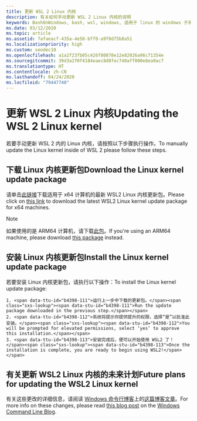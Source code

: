 ```yaml
---
title: 更新 WSL 2 Linux 内核
description: 有关如何手动更新 WSL 2 Linux 内核的说明
keywords: BashOnWindows, bash, wsl, windows, 适用于 linux 的 windows 子系统, windowssubsystem, ubuntu, wsl.conf, wslconfig
ms.date: 03/12/2020
ms.topic: article
ms.assetid: 7afaeacf-435a-4e58-bff0-a9f0d75b8a51
ms.localizationpriority: high
ms.custom: seodec18
ms.openlocfilehash: a1a2f23fb05c426f80878e12e82026a96c71354e
ms.sourcegitcommit: 39d3a2f0f4184eaec8d8fec740aff800e8ea9ac7
ms.translationtype: HT
ms.contentlocale: zh-CN
ms.lasthandoff: 04/24/2020
ms.locfileid: "79447740"
---
```

# <a name="updating-the-wsl-2-linux-kernel"></a><span data-ttu-id="b4398-104">更新 WSL 2 Linux 内核</span><span class="sxs-lookup"><span data-stu-id="b4398-104">Updating the WSL 2 Linux kernel</span></span>

<span data-ttu-id="b4398-105">若要手动更新 WSL 2 内的 Linux 内核，请按照以下步骤执行操作。</span><span class="sxs-lookup"><span data-stu-id="b4398-105">To manually update the Linux kernel inside of WSL 2 please follow these steps.</span></span> 

## <a name="download-the-linux-kernel-update-package"></a><span data-ttu-id="b4398-106">下载 Linux 内核更新包</span><span class="sxs-lookup"><span data-stu-id="b4398-106">Download the Linux kernel update package</span></span>

<span data-ttu-id="b4398-107">请单击[此链接](https://wslstorestorage.blob.core.windows.net/wslblob/wsl_update_x64.msi)下载适用于 x64 计算机的最新 WSL2 Linux 内核更新包。</span><span class="sxs-lookup"><span data-stu-id="b4398-107">Please click on [this link](https://wslstorestorage.blob.core.windows.net/wslblob/wsl_update_x64.msi) to download the latest WSL2 Linux kernel update package for x64 machines.</span></span>

> [!NOTE] 
> <span data-ttu-id="b4398-108">如果使用的是 ARM64 计算机，请下载[此包](https://wslstorestorage.blob.core.windows.net/wslblob/wsl_update_arm64.msi)。</span><span class="sxs-lookup"><span data-stu-id="b4398-108">If you're using an ARM64 machine, please download [this package](https://wslstorestorage.blob.core.windows.net/wslblob/wsl_update_arm64.msi) instead.</span></span>

## <a name="install-the-linux-kernel-update-package"></a><span data-ttu-id="b4398-109">安装 Linux 内核更新包</span><span class="sxs-lookup"><span data-stu-id="b4398-109">Install the Linux kernel update package</span></span>

<span data-ttu-id="b4398-110">若要安装 Linux 内核更新包，请执行以下操作：</span><span class="sxs-lookup"><span data-stu-id="b4398-110">To install the Linux kernel update package:</span></span>

    1. <span data-ttu-id="b4398-111">运行上一步中下载的更新包。</span><span class="sxs-lookup"><span data-stu-id="b4398-111">Run the update package downloaded in the previous step.</span></span>
    2. <span data-ttu-id="b4398-112">系统将提示你提供提升的权限，选择“是”以批准此安装。</span><span class="sxs-lookup"><span data-stu-id="b4398-112">You will be prompted for elevated permissions, select ‘yes’ to approve this installation.</span></span>
    3. <span data-ttu-id="b4398-113">安装完成后，便可以开始使用 WSL2 了！</span><span class="sxs-lookup"><span data-stu-id="b4398-113">Once the installation is complete, you are ready to begin using WSL2!</span></span>

## <a name="future-plans-for-updating-the-wsl2-linux-kernel"></a><span data-ttu-id="b4398-114">有关更新 WSL2 Linux 内核的未来计划</span><span class="sxs-lookup"><span data-stu-id="b4398-114">Future plans for updating the WSL2 Linux kernel</span></span>

<span data-ttu-id="b4398-115">有关这些更改的详细信息，请阅读 [Windows 命令行博客](https://devblogs.microsoft.com/commandline/wsl2-will-be-generally-available-in-windows-10-version-2004)上的[这篇博客文章](https://aka.ms/cliblog)。</span><span class="sxs-lookup"><span data-stu-id="b4398-115">For more info on these changes, please read [this blog post](https://devblogs.microsoft.com/commandline/wsl2-will-be-generally-available-in-windows-10-version-2004) on the [Windows Command Line Blog](https://aka.ms/cliblog).</span></span>
